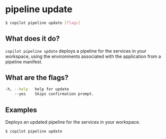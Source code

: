 # pipeline update
```bash
$ copilot pipeline update [flags]
```

## What does it do?
`copilot pipeline update` deploys a pipeline for the services in your workspace, using the environments associated with the application from a pipeline manifest.

## What are the flags?
```bash
-h, --help   help for update
    --yes    Skips confirmation prompt.
```

## Examples
Deploys an updated pipeline for the services in your workspace.
```bash
$ copilot pipeline update
```